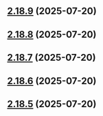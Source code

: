 ## [2.18.9](https://github.com/ghoshRitesh12/aniwatch-api/compare/v2.18.8...v2.18.9) (2025-07-20)



## [2.18.8](https://github.com/ghoshRitesh12/aniwatch-api/compare/v2.18.7...v2.18.8) (2025-07-20)



## [2.18.7](https://github.com/ghoshRitesh12/aniwatch-api/compare/v2.18.6...v2.18.7) (2025-07-20)



## [2.18.6](https://github.com/ghoshRitesh12/aniwatch-api/compare/v2.18.5...v2.18.6) (2025-07-20)



## [2.18.5](https://github.com/ghoshRitesh12/aniwatch-api/compare/v2.18.4...v2.18.5) (2025-07-20)



